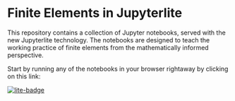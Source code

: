 # Finite Elements in Jupyterlite

This repository contains a collection of Jupyter notebooks, served with 
the new Jupyterlite technology. The notebooks are designed to teach the
working practice of finite elements from the mathematically informed
perspective.


Start by running any of the notebooks in your browser rightaway by
clicking on this link:

[![lite-badge](https://jupyterlite.rtfd.io/en/latest/_static/badge.svg)](https://jayggg.github.io/651-jupyterlite/lab?path=0_INDEX.ipynb)

